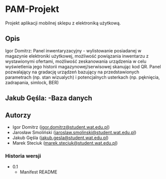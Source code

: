 # PAM-Projekt
Projekt aplikacji mobilnej sklepu z elektroniką użytkową.
## Opis



Igor Domitrz:
Panel inwentaryzacyjny - wylistowanie posiadanej w magazynie elektroniki użytkowej, możliwość powiązania inwentarzu z wystawionymi ofertami, możliwość zeskanowania urządzenia w celu wyświetlenia jego historii magazynowej/serwisowej skanując kod QR. Panel pozwalający na gradację urządzeń bazujący na przedstawionych parametrach (np. stan wizualych) i potencjalnych usterkach (np. pęknięcia, zadrapania, simlock, BER)

Jakub Gęśla:
-Baza danych
-


## Autorzy
* Igor Domitrz (igor.domitrz@student.wat.edu.pl)
* Jarosław Smoliński (jaroslaw.smolinski@student.wat.edu.pl)
* Jakub Gęśla (jakub.gesla@student.wat.edu.pl)
* Marek Steciuk (marek.steciuk@student.wat.edu.pl)
### Historia wersji
* 0.1
    * Manifest README
